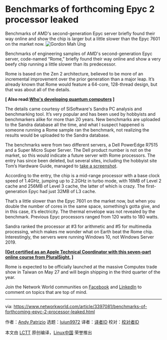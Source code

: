 [#]: collector: (lujun9972)
[#]: translator: ( )
[#]: reviewer: ( )
[#]: publisher: ( )
[#]: url: ( )
[#]: subject: (Benchmarks of forthcoming Epyc 2 processor leaked)
[#]: via: (https://www.networkworld.com/article/3397081/benchmarks-of-forthcoming-epyc-2-processor-leaked.html)
[#]: author: (Andy Patrizio https://www.networkworld.com/author/Andy-Patrizio/)

Benchmarks of forthcoming Epyc 2 processor leaked
======
Benchmarks of AMD's second-generation Epyc server briefly found their way online and show the chip is larger but a little slower than the Epyc 7601 on the market now.
![Gordon Mah Ung][1]

Benchmarks of engineering samples of AMD's second-generation Epyc server, code-named “Rome,” briefly found their way online and show a very beefy chip running a little slower than its predecessor.

Rome is based on the Zen 2 architecture, believed to be more of an incremental improvement over the prior generation than a major leap. It’s already known that Rome would feature a 64-core, 128-thread design, but that was about all of the details.

**[ Also read:[Who's developing quantum computers][2] ]**

The details came courtesy of SiSoftware's Sandra PC analysis and benchmarking tool. It’s very popular and has been used by hobbyists and benchmarkers alike for more than 20 years. New benchmarks are uploaded to the Sandra database all the time, and what I suspect happened is someone running a Rome sample ran the benchmark, not realizing the results would be uploaded to the Sandra database.

The benchmarks were from two different servers, a Dell PowerEdge R7515 and a Super Micro Super Server. The Dell product number is not on the market, so this would indicate a future server with Rome processors. The entry has since been deleted, but several sites, including the hobbyist site Tom’s Hardware Guide, managed to [take a screenshot][3].

According to the entry, the chip is a mid-range processor with a base clock speed of 1.4GHz, jumping up to 2.2GHz in turbo mode, with 16MB of Level 2 cache and 256MB of Level 3 cache, the latter of which is crazy. The first-generation Epyc had just 32MB of L3 cache.

That’s a little slower than the Epyc 7601 on the market now, but when you double the number of cores in the same space, something’s gotta give, and in this case, it’s electricity. The thermal envelope was not revealed by the benchmark. Previous Epyc processors ranged from 120 watts to 180 watts.

Sandra ranked the processor at #3 for arithmetic and #5 for multimedia processing, which makes me wonder what on Earth beat the Rome chip. Interestingly, the servers were running Windows 10, not Windows Server 2019.

**[[Get certified as an Apple Technical Coordinator with this seven-part online course from PluralSight.][4] ]**

Rome is expected to be officially launched at the massive Computex trade show in Taiwan on May 27 and will begin shipping in the third quarter of the year.

Join the Network World communities on [Facebook][5] and [LinkedIn][6] to comment on topics that are top of mind.

--------------------------------------------------------------------------------

via: https://www.networkworld.com/article/3397081/benchmarks-of-forthcoming-epyc-2-processor-leaked.html

作者：[Andy Patrizio][a]
选题：[lujun9972][b]
译者：[译者ID](https://github.com/译者ID)
校对：[校对者ID](https://github.com/校对者ID)

本文由 [LCTT](https://github.com/LCTT/TranslateProject) 原创编译，[Linux中国](https://linux.cn/) 荣誉推出

[a]: https://www.networkworld.com/author/Andy-Patrizio/
[b]: https://github.com/lujun9972
[1]: https://images.idgesg.net/images/article/2018/11/rome_2-100779395-large.jpg
[2]: https://www.networkworld.com/article/3275385/who-s-developing-quantum-computers.html
[3]: https://www.tomshardware.co.uk/amd-epyc-rome-processor-data-center,news-60265.html
[4]: https://pluralsight.pxf.io/c/321564/424552/7490?u=https%3A%2F%2Fwww.pluralsight.com%2Fpaths%2Fapple-certified-technical-trainer-10-11
[5]: https://www.facebook.com/NetworkWorld/
[6]: https://www.linkedin.com/company/network-world
